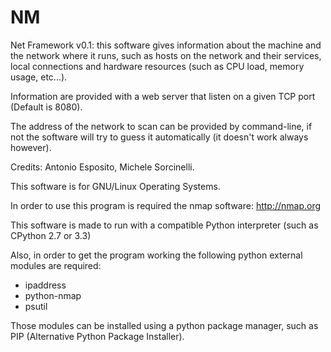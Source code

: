 NM
==

Net Framework v0.1: this software gives information about the machine 
and the network where it runs, such as hosts on the network and their 
services, local connections and hardware resources 
(such as CPU load, memory usage, etc...).

Information are provided with a web server that listen on a given 
TCP port (Default is 8080).

The address of the network to scan can be provided by command-line, 
if not the software will try to guess it automatically 
(it doesn't work always however).

Credits: Antonio Esposito, Michele Sorcinelli.

This software is for GNU/Linux Operating Systems. 

In order to use this program is required the nmap software:
http://nmap.org

This software is made to run with a compatible Python interpreter (such 
as CPython 2.7 or 3.3)  

Also, in order to get the program working the following python external 
modules are required:

- ipaddress
- python-nmap
- psutil

Those modules can be installed using a python package manager,
such as PIP (Alternative Python Package Installer).
